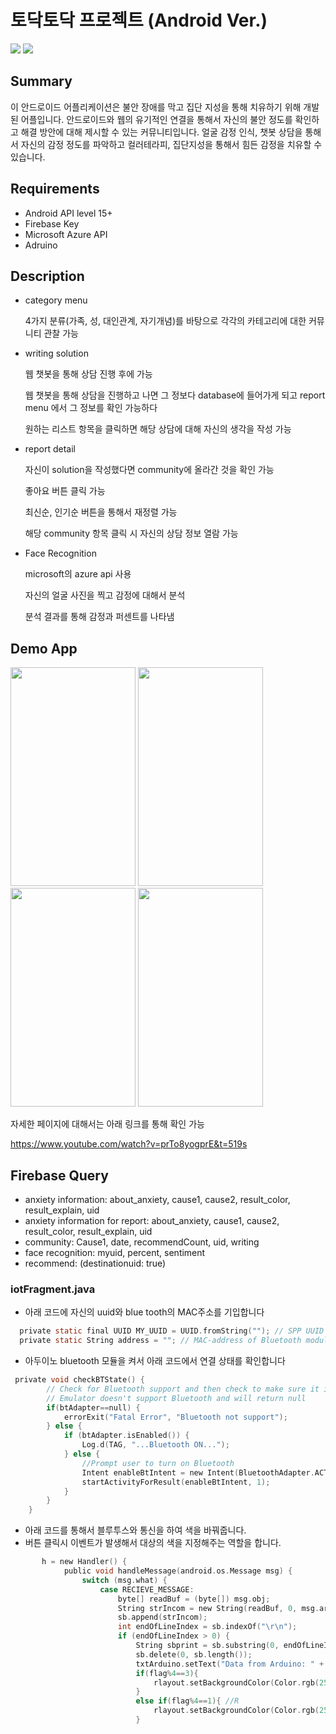 # 토닥토닥 프로젝트 (Android Ver.)

<img src="https://img.shields.io/badge/platform-firebase-blue">  <img src="https://img.shields.io/badge/platform-android-green"> 

## Summary

이 안드로이드 어플리케이션은 불안 장애를 막고 집단 지성을 통해 치유하기 위해 개발된 어플입니다. 
안드로이드와 웹의 유기적인 연결을 통해서 자신의 불안 정도를 확인하고 해결 방안에 대해 제시할 수 있는 커뮤니티입니다.
얼굴 감정 인식, 챗봇 상담을 통해서 자신의 감정 정도를 파악하고 컬러테라피, 집단지성을 통해서 힘든 감정을 치유할 수 있습니다. 


## Requirements
- Android API level 15+
- Firebase Key
- Microsoft Azure API
- Adruino

## Description
- category menu

   4가지 분류(가족, 성, 대인관계, 자기개념)를 바탕으로 각각의 카테고리에 대한 커뮤니티 관찰 가능
   
- writing solution

  웹 챗봇을 통해 상담 진행 후에 가능
  
  웹 챗봇을 통해 상담을 진행하고 나면 그 정보다 database에 들어가게 되고 report menu 에서 그 정보를 확인 가능하다
  
  원하는 리스트 항목을 클릭하면 해당 상담에 대해 자신의 생각을 작성 가능

- report detail

  자신이 solution을 작성했다면 community에 올라간 것을 확인 가능
  
  좋아요 버튼 클릭 가능
  
  최신순, 인기순 버튼을 통해서 재정렬 가능
  
  해당 community 항목 클릭 시 자신의 상담 정보 열람 가능

- Face Recognition

  microsoft의 azure api 사용
  
  자신의 얼굴 사진을 찍고 감정에 대해서 분석
  
  분석 결과를 통해 감정과 퍼센트를 나타냄

## Demo App


<img src="https://user-images.githubusercontent.com/63048392/114255991-121da480-99f2-11eb-84ca-5a4dae51d699.png" width="200" height="350"> <img src="https://user-images.githubusercontent.com/63048392/114255996-13e76800-99f2-11eb-9704-c531e1c0a39e.png" width="200" height="350"> <img src="https://user-images.githubusercontent.com/63048392/114256087-a7209d80-99f2-11eb-9079-54ad1547d308.png" width="200" height="350"> <img src="https://user-images.githubusercontent.com/63048392/114256080-a25be980-99f2-11eb-805f-dfad0be6b6ff.png" width="200" height="350"> 


자세한 페이지에 대해서는 아래 링크를 통해 확인 가능

https://www.youtube.com/watch?v=prTo8yogprE&t=519s


## Firebase Query

- anxiety information: about_anxiety, cause1, cause2, result_color, result_explain, uid
- anxiety information for report: about_anxiety, cause1, cause2, result_color, result_explain, uid
- community: Cause1, date, recommendCount, uid, writing
- face recognition: myuid, percent, sentiment
- recommend: (destinationuid: true)

### iotFragment.java
- 아래 코드에 자신의 uuid와 blue tooth의 MAC주소를 기입합니다
```c
  private static final UUID MY_UUID = UUID.fromString(""); // SPP UUID service
  private static String address = ""; // MAC-address of Bluetooth module (you must edit this line)
```

- 아두이노 bluetooth 모듈을 켜서 아래 코드에서 연결 상태를 확인합니다
```c
 private void checkBTState() {
        // Check for Bluetooth support and then check to make sure it is turned on
        // Emulator doesn't support Bluetooth and will return null
        if(btAdapter==null) {
            errorExit("Fatal Error", "Bluetooth not support");
        } else {
            if (btAdapter.isEnabled()) {
                Log.d(TAG, "...Bluetooth ON...");
            } else {
                //Prompt user to turn on Bluetooth
                Intent enableBtIntent = new Intent(BluetoothAdapter.ACTION_REQUEST_ENABLE);
                startActivityForResult(enableBtIntent, 1);
            }
        }
    }
```
- 아래 코드를 통해서 블루투스와 통신을 하여 색을 바꿔줍니다.
- 버튼 클릭시 이벤트가 발생해서 대상의 색을 지정해주는 역할을 합니다.

```c
       h = new Handler() {
            public void handleMessage(android.os.Message msg) {
                switch (msg.what) {
                    case RECIEVE_MESSAGE:
                        byte[] readBuf = (byte[]) msg.obj;
                        String strIncom = new String(readBuf, 0, msg.arg1);
                        sb.append(strIncom);
                        int endOfLineIndex = sb.indexOf("\r\n");
                        if (endOfLineIndex > 0) {
                            String sbprint = sb.substring(0, endOfLineIndex);
                            sb.delete(0, sb.length());
                            txtArduino.setText("Data from Arduino: " + sbprint);
                            if(flag%4==3){
                                rlayout.setBackgroundColor(Color.rgb(255, 255, 255));
                            }
                            else if(flag%4==1){ //R
                                rlayout.setBackgroundColor(Color.rgb(255, 0, 0));
                            }
```


